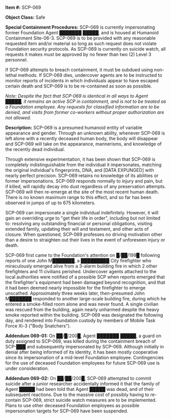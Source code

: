 **Item #:** SCP-069

**Object Class:** Safe

**Special Containment Procedures:** SCP-069 is currently impersonating former Foundation Agent ███████ █████, and is housed at Humanoid Containment Site-06-3. SCP-069 is to be provided with any reasonable requested item and/or material so long as such request does not violate Foundation security protocols. As SCP-069 is currently on suicide watch, all requests it makes must be approved by no fewer than two (2) Level 3 personnel.

If SCP-069 attempts to breach containment, it must be subdued using non-lethal methods. If SCP-069 dies, undercover agents are to be instructed to monitor reports of incidents in which individuals appear to have escaped certain death and SCP-069 is to be re-contained as soon as possible.

_Note: Despite the fact that SCP-069 is identical in all ways to Agent █████, it remains an active SCP in containment, and is not to be treated as a Foundation employee. Any requests for classified information are to be denied, and visits from former co-workers without proper authorization are not allowed._

**Description:** SCP-069 is a presumed humanoid entity of variable appearance and gender. Through an unknown ability, whenever SCP-069 is left alone with a recently deceased human body, the body will disappear and SCP-069 will take on the appearance, mannerisms, and knowledge of the recently dead individual.

Through extensive experimentation, it has been shown that SCP-069 is completely indistinguishable from the individual it impersonates, matching the original individual's fingerprints, DNA, and \[DATA EXPUNGED\] with nearly perfect precision. SCP-069 retains no knowledge of its abilities or former impersonations. SCP-069 responds normally to injury and pain, but if killed, will rapidly decay into dust regardless of any preservation attempts. SCP-069 will then re-emerge at the site of the most recent human death. There is no known maximum range to this effect, and so far has been observed in jumps of up to 675 kilometers.

SCP-069 can impersonate a single individual indefinitely. However, it will gain an overriding urge to "get their life in order", including but not limited to: resolving any outstanding financial or personal obligations, visiting extended family, updating their will and testament, and other acts of closure. When questioned, SCP-069 professes no driving motivation other than a desire to straighten out their lives in the event of unforeseen injury or death.

SCP-069 first came to the Foundation's attention on █/██/199█ following reports of one John M███████, a █████████ City firefighter who miraculously emerged alive from a 3-alarm building fire in which 2 other firefighters and 11 civilians perished. Undercover agents attached to the local authorities were notified of a possible SCP when reports emerged that the firefighter's equipment had been damaged beyond recognition, and that it had been deemed nearly impossible for the firefighter to emerge unscathed. Approximately three weeks later, then-presumed John M███████ responded to another large-scale building fire, during which he entered a smoke-filled room alone and was never found. A single civilian was rescued from the building, again nearly unharmed despite the heavy smoke reported within the building. SCP-069 was designated the following day, and rendered into Foundation custody by members of Mobile Task Force Xi-3 ("Body Snatchers").

**Addendum 069-01:** On ██/█/200█, Agent ███████ █████, a guard on duty assigned to SCP-069, was killed during the containment breach of SCP-███ and subsequently impersonated by SCP-069. Although initially in denial after being informed of its identity, it has been mostly cooperative since its impersonation of a mid-level Foundation employee. Contingencies for the use of deceased Foundation employees for future SCP-069 use is under consideration.

**Addendum 069-02:** On ██/██/200█, SCP-069 attempted to commit suicide after a junior researcher accidentally informed it that the family of Agent █████ had been told that Agent █████ was dead, and of their subsequent reactions. Due to the massive cost of possibly having to re-contain SCP-069, strict suicide watch measures are to be implemented. Plans to use other deceased Foundation employees as possible impersonation targets for SCP-069 have been suspended.
